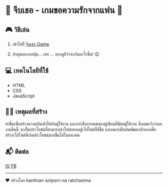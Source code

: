 # 💖 จีบเธอ - เกมขอความรักจากแฟน 💖
## 🎮 วิธีเล่น

1. เข้าไปที่ [จีบเธอ Game](https://ksiripor.github.io/Web-love/)

2. ถ้าคุณลองกดปุ่ม... เอ่อ ... ลองดูสิว่าจะเกิดอะไรขึ้น! 😉

## 💻 เทคโนโลยีที่ใช้

- HTML
- CSS
- JavaScript
  
## 👨‍💻 เหตุผลที่สร้าง
ทำขึ้นเพื่อสร้างความบันเทิงให้กับผู้ใช้งาน และการสื่ออารมณ์ของผู้เขียนที่มีต่อผู้ใช้งาน ซึ่งผมหวังว่าผลงานชิ้นนี้ จะเป็นประโยชน์ที่สามารถนำไปต่อยอดสู่เว็ปไซต์ที่ดีขึ้น และผมจะฝึกฝนพัฒนาตัวเองเพื่อสร้างเว็ปไซต์ที่เกิดประโยชน์มากขึ้นได้ในอนาคต

## 📬 ติดต่อ
[IG](https://www.instagram.com/wh0atemylife)
[FB](https://www.facebook.com/GuttNGen/?locale=th_TH)


---

❤️ สร้างโดย kantinan siriporn na ratchasima
